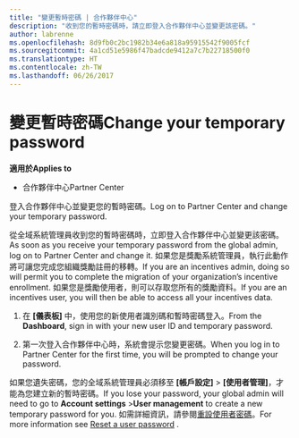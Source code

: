 ```yaml
---
title: "變更暫時密碼 | 合作夥伴中心"
description: "收到您的暫時密碼時，請立即登入合作夥伴中心並變更該密碼。"
author: labrenne
ms.openlocfilehash: 8d9fb0c2bc1982b34e6a818a95915542f9005fcf
ms.sourcegitcommit: 4a1cd51e5986f47badcde9412a7c7b22718500f0
ms.translationtype: HT
ms.contentlocale: zh-TW
ms.lasthandoff: 06/26/2017
---
```

# <a name="change-your-temporary-password"></a><span data-ttu-id="3f48a-103">變更暫時密碼</span><span class="sxs-lookup"><span data-stu-id="3f48a-103">Change your temporary password</span></span>

**<span data-ttu-id="3f48a-104">適用於</span><span class="sxs-lookup"><span data-stu-id="3f48a-104">Applies to</span></span>**

-  <span data-ttu-id="3f48a-105">合作夥伴中心</span><span class="sxs-lookup"><span data-stu-id="3f48a-105">Partner Center</span></span>

<span data-ttu-id="3f48a-106">登入合作夥伴中心並變更您的暫時密碼。</span><span class="sxs-lookup"><span data-stu-id="3f48a-106">Log on to Partner Center and change your temporary password.</span></span>

<span data-ttu-id="3f48a-107">從全域系統管理員收到您的暫時密碼時，立即登入合作夥伴中心並變更該密碼。</span><span class="sxs-lookup"><span data-stu-id="3f48a-107">As soon as you receive your temporary password from the global admin, log on to Partner Center and change it.</span></span> <span data-ttu-id="3f48a-108">如果您是獎勵系統管理員，執行此動作將可讓您完成您組織獎勵註冊的移轉。</span><span class="sxs-lookup"><span data-stu-id="3f48a-108">If you are an incentives admin, doing so will permit you to complete the migration of your organization’s incentive enrollment.</span></span> <span data-ttu-id="3f48a-109">如果您是獎勵使用者，則可以存取您所有的獎勵資料。</span><span class="sxs-lookup"><span data-stu-id="3f48a-109">If you are an incentives user, you will then be able to access all your incentives data.</span></span>

1.  <span data-ttu-id="3f48a-110">在 **\[儀表板\]** 中，使用您的新使用者識別碼和暫時密碼登入。</span><span class="sxs-lookup"><span data-stu-id="3f48a-110">From the **Dashboard**, sign in with your new user ID and temporary password.</span></span>

2.  <span data-ttu-id="3f48a-111">第一次登入合作夥伴中心時，系統會提示您變更密碼。</span><span class="sxs-lookup"><span data-stu-id="3f48a-111">When you log in to Partner Center for the first time, you will be prompted to change your password.</span></span>

<span data-ttu-id="3f48a-112">如果您遺失密碼，您的全域系統管理員必須移至 **\[帳戶設定\]** > **\[使用者管理\]**，才能為您建立新的暫時密碼。</span><span class="sxs-lookup"><span data-stu-id="3f48a-112">If you lose your password, your global admin will need to go to  **Account settings** >**User management** to create a new temporary password for you.</span></span>
<span data-ttu-id="3f48a-113">如需詳細資訊，請參閱[重設使用者密碼](reset-a-user-password.md)。</span><span class="sxs-lookup"><span data-stu-id="3f48a-113">For more information see [Reset a user password](reset-a-user-password.md) .</span></span>


 

 




